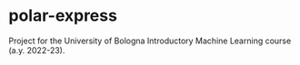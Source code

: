 # polar-express
Project for the University of Bologna Introductory Machine Learning course (a.y. 2022-23).
